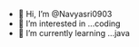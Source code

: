 - 👋 Hi, I’m @Navyasri0903
- 👀 I’m interested in ...coding
- 🌱 I’m currently learning ...java
<!---
Navyasri0903/Navyasri0903 is a ✨ special ✨ repository because its `README.md` (this file) appears on your GitHub profile.
You can click the Preview link to take a look at your changes.
--->
